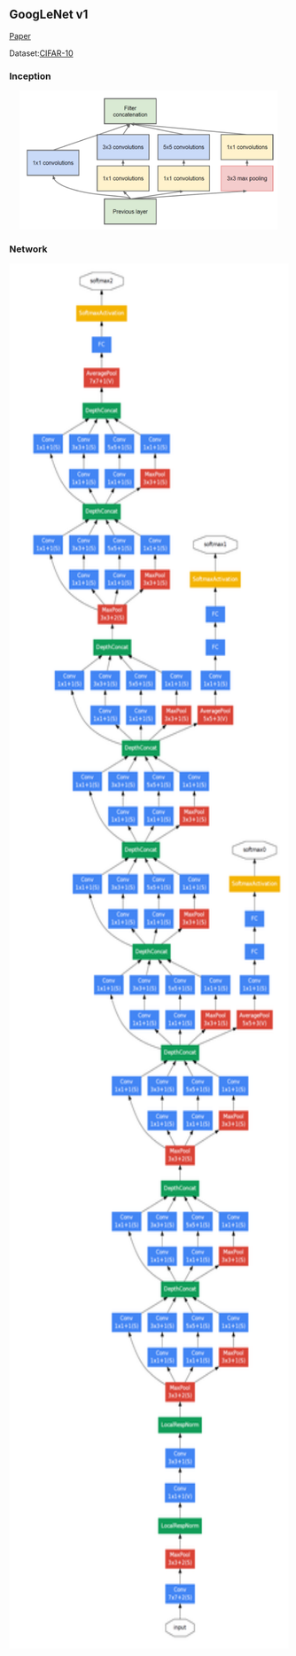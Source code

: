 ## GoogLeNet v1
[Paper](https://arxiv.org/pdf/1409.4842.pdf)

Dataset:[CIFAR-10](http://www.cs.toronto.edu/~kriz/cifar.html)

### Inception 
<div align='center'>
  <img src='https://github.com/Luxlios/Figure/blob/main/CNN/Inception.png'height='250'>
</div>

### Network
<div align='center'>
  <img src='https://github.com/Luxlios/Figure/blob/main/CNN/GoogLeNet_v1.png'height='2500'>
</div>
